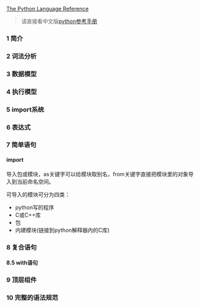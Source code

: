 [The Python Language Reference](https://docs.python.org/3/reference/index.html)

> 请直接看中文版[python参考手册](https://docs.python.org/zh-cn/3/tutorial/index.html)

### 1 简介

### 2 词法分析

### 3 数据模型

### 4 执行模型

### 5 import系统

### 6 表达式

### 7 简单语句

#### import

导入包或模块，as关键字可以给模块取别名，from关键字直接把模块里的对象导入到当前命名空间。

可导入的模块可分为四类：

- python写的程序
- C或C++库
- 包
- 内建模块(链接到python解释器内的C库)

### 8 复合语句

#### 8.5 with语句

### 9 顶层组件

### 10 完整的语法规范